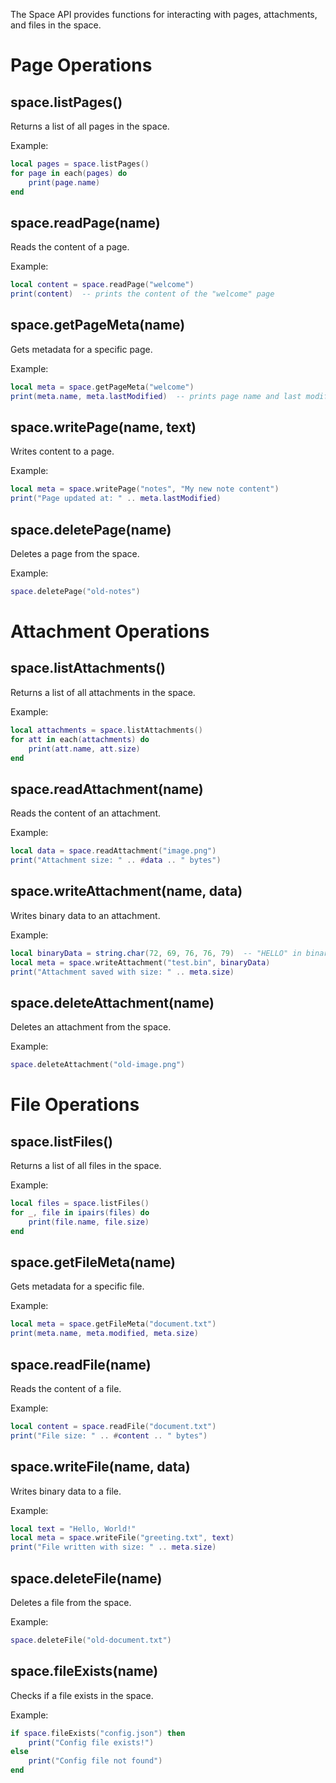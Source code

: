 The Space API provides functions for interacting with pages, attachments, and files in the space.

# Page Operations

## space.listPages()
Returns a list of all pages in the space.

Example:
```lua
local pages = space.listPages()
for page in each(pages) do
    print(page.name)
end
```

## space.readPage(name)
Reads the content of a page.

Example:
```lua
local content = space.readPage("welcome")
print(content)  -- prints the content of the "welcome" page
```

## space.getPageMeta(name)
Gets metadata for a specific page.

Example:
```lua
local meta = space.getPageMeta("welcome")
print(meta.name, meta.lastModified)  -- prints page name and last modified date
```

## space.writePage(name, text)
Writes content to a page.

Example:
```lua
local meta = space.writePage("notes", "My new note content")
print("Page updated at: " .. meta.lastModified)
```

## space.deletePage(name)
Deletes a page from the space.

Example:
```lua
space.deletePage("old-notes")
```

# Attachment Operations

## space.listAttachments()
Returns a list of all attachments in the space.

Example:
```lua
local attachments = space.listAttachments()
for att in each(attachments) do
    print(att.name, att.size)
end
```

## space.readAttachment(name)
Reads the content of an attachment.

Example:
```lua
local data = space.readAttachment("image.png")
print("Attachment size: " .. #data .. " bytes")
```

## space.writeAttachment(name, data)
Writes binary data to an attachment.

Example:
```lua
local binaryData = string.char(72, 69, 76, 76, 79)  -- "HELLO" in binary
local meta = space.writeAttachment("test.bin", binaryData)
print("Attachment saved with size: " .. meta.size)
```

## space.deleteAttachment(name)
Deletes an attachment from the space.

Example:
```lua
space.deleteAttachment("old-image.png")
```

# File Operations

## space.listFiles()
Returns a list of all files in the space.

Example:
```lua
local files = space.listFiles()
for _, file in ipairs(files) do
    print(file.name, file.size)
end
```

## space.getFileMeta(name)
Gets metadata for a specific file.

Example:
```lua
local meta = space.getFileMeta("document.txt")
print(meta.name, meta.modified, meta.size)
```

## space.readFile(name)
Reads the content of a file.

Example:
```lua
local content = space.readFile("document.txt")
print("File size: " .. #content .. " bytes")
```

## space.writeFile(name, data)
Writes binary data to a file.

Example:
```lua
local text = "Hello, World!"
local meta = space.writeFile("greeting.txt", text)
print("File written with size: " .. meta.size)
```

## space.deleteFile(name)
Deletes a file from the space.

Example:
```lua
space.deleteFile("old-document.txt")
```

## space.fileExists(name)
Checks if a file exists in the space.

Example:
```lua
if space.fileExists("config.json") then
    print("Config file exists!")
else
    print("Config file not found")
end
